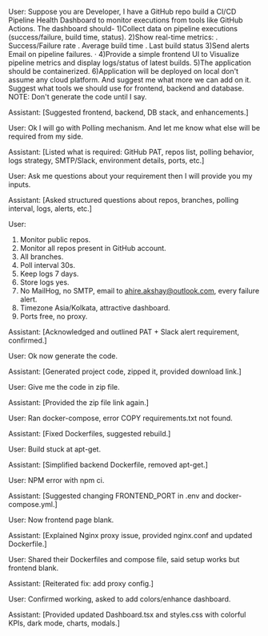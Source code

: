 
User: Suppose you are Developer,
 I have a GitHub repo build a CI/CD Pipeline Health Dashboard to monitor executions from tools like GitHub Actions. 
The dashboard should- 
1)Collect data on pipeline executions (success/failure, build time, status). 
2)Show real-time metrics: . Success/Failure rate . Average build time . Last build status 
3)Send alerts Email on pipeline failures. ·
4)Provide a simple frontend UI to Visualize pipeline metrics and display logs/status of latest builds.
5)The application should be containerized.
6)Application will be deployed on local don't assume any cloud platform.
And suggest me what more we can add on it. 
Suggest what tools we should use for frontend, backend and database. 
NOTE: Don't generate the code until I say.

Assistant: [Suggested frontend, backend, DB stack, and enhancements.]

User: Ok I will go with Polling mechanism.
And let me know what else will be required from my side.

Assistant: [Listed what is required: GitHub PAT, repos list, polling behavior, logs strategy, SMTP/Slack, environment details, ports, etc.]

User: Ask me questions about your requirement then I will provide you my inputs.

Assistant: [Asked structured questions about repos, branches, polling interval, logs, alerts, etc.]

User: 
1. Monitor public repos.
2. Monitor all repos present in GitHub account.
3. All branches.
4. Poll interval 30s.
5. Keep logs 7 days.
6. Store logs yes.
7. No MailHog, no SMTP, email to ahire.akshay@outlook.com, every failure alert.
8. Timezone Asia/Kolkata, attractive dashboard.
9. Ports free, no proxy.

Assistant: [Acknowledged and outlined PAT + Slack alert requirement, confirmed.]

User: Ok now generate the code.

Assistant: [Generated project code, zipped it, provided download link.]

User: Give me the code in zip file.

Assistant: [Provided the zip file link again.]

User: Ran docker-compose, error COPY requirements.txt not found.

Assistant: [Fixed Dockerfiles, suggested rebuild.]

User: Build stuck at apt-get.

Assistant: [Simplified backend Dockerfile, removed apt-get.]

User: NPM error with npm ci.

Assistant: [Suggested changing FRONTEND_PORT in .env and docker-compose.yml.]

User: Now frontend page blank.

Assistant: [Explained Nginx proxy issue, provided nginx.conf and updated Dockerfile.]

User: Shared their Dockerfiles and compose file, said setup works but frontend blank.

Assistant: [Reiterated fix: add proxy config.]

User: Confirmed working, asked to add colors/enhance dashboard.

Assistant: [Provided updated Dashboard.tsx and styles.css with colorful KPIs, dark mode, charts, modals.]

